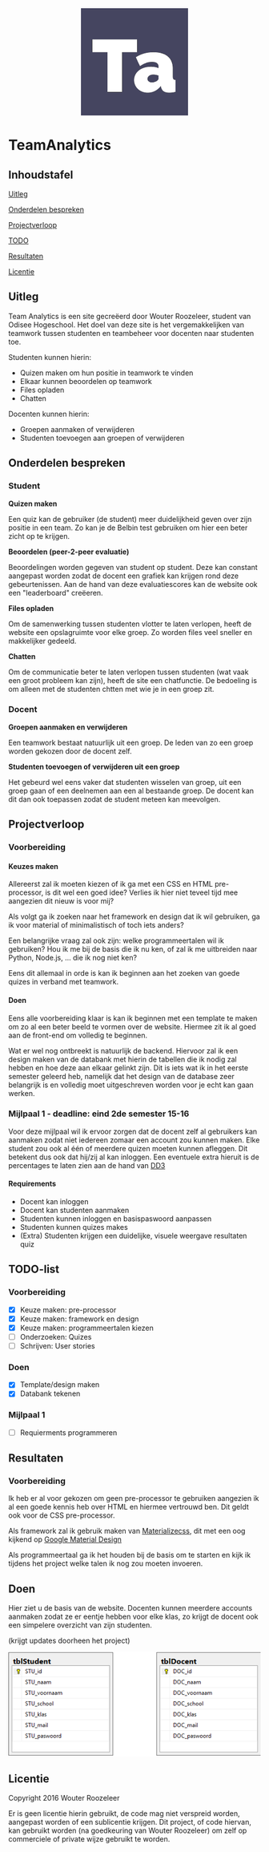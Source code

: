 

<div style="text-align:center"><img src = "logo.png" /></div>

# TeamAnalytics

## Inhoudstafel

[Uitleg](#Uitleg)

[Onderdelen bespreken](#OnderdelenBespreken)

[Projectverloop](#projectverloop)

[TODO](#TODO)

[Resultaten](#Resultaten)

[Licentie](#Licentie)

## <a name="Uitleg"></a>Uitleg

Team Analytics is een site gecreëerd door Wouter Roozeleer, student van Odisee Hogeschool. Het doel van deze site is het vergemakkelijken van teamwork tussen studenten en teambeheer voor docenten naar studenten toe.

Studenten kunnen hierin:
- Quizen maken om hun positie in teamwork te vinden
- Elkaar kunnen beoordelen op teamwork
- Files opladen
- Chatten

Docenten kunnen hierin:
- Groepen aanmaken of verwijderen
- Studenten toevoegen aan groepen of verwijderen

## <a name="OnderdelenBespreken"></a> Onderdelen bespreken

### Student

**Quizen maken**

Een quiz kan de gebruiker (de student) meer duidelijkheid geven over zijn positie in een team. Zo kan je de Belbin test gebruiken om hier een beter zicht op te krijgen.

**Beoordelen (peer-2-peer evaluatie)**

Beoordelingen worden gegeven van student op student. Deze kan constant aangepast worden zodat de docent een grafiek kan krijgen rond deze gebeurtenissen. Aan de hand van deze evaluatiescores kan de website ook een "leaderboard" creëeren.

**Files opladen**

Om de samenwerking tussen studenten vlotter te laten verlopen, heeft de website een opslagruimte voor elke groep. Zo worden files veel sneller en makkelijker gedeeld.

**Chatten**

Om de communicatie beter te laten verlopen tussen studenten (wat vaak een groot probleem kan zijn), heeft de site een chatfunctie. De bedoeling is om alleen met de studenten chtten met wie je in een groep zit.

### Docent

**Groepen aanmaken en verwijderen**

Een teamwork bestaat natuurlijk uit een groep. De leden van zo een groep worden gekozen door de docent zelf.

**Studenten toevoegen of verwijderen uit een groep**

Het gebeurd wel eens vaker dat studenten wisselen van groep, uit een groep gaan of een deelnemen aan een al bestaande groep. De docent kan dit dan ook toepassen zodat de student meteen kan meevolgen.

## <a name="Projectverloop"></a> Projectverloop

### Voorbereiding

#### Keuzes maken

Allereerst zal ik moeten kiezen of ik ga met een CSS en HTML pre-processor, is dit wel een goed idee? Verlies ik hier niet teveel tijd mee aangezien dit nieuw is voor mij?

Als volgt ga ik zoeken naar het framework en design dat ik wil gebruiken, ga ik voor material of minimalistisch of toch iets anders?

Een belangrijke vraag zal ook zijn: welke programmeertalen wil ik gebruiken? Hou ik me bij de basis die ik nu ken, of zal ik me uitbreiden naar Python, Node.js, ... die ik nog niet ken?

Eens dit allemaal in orde is kan ik beginnen aan het zoeken van goede quizes in verband met teamwork.

#### Doen

Eens alle voorbereiding klaar is kan ik beginnen met een template te maken om zo al een beter beeld te vormen over de website. Hiermee zit ik al goed aan de front-end om volledig te beginnen.

Wat er wel nog ontbreekt is natuurlijk de backend. Hiervoor zal ik een design maken van de databank met hierin de tabellen die ik nodig zal hebben en hoe deze aan elkaar gelinkt zijn. Dit is iets wat ik in het eerste semester geleerd heb, namelijk dat het design van de database zeer belangrijk is en volledig moet uitgeschreven worden voor je echt kan gaan werken.

### Mijlpaal 1 - deadline: eind 2de semester 15-16

Voor deze mijlpaal wil ik ervoor zorgen dat de docent zelf al gebruikers kan aanmaken zodat niet iedereen zomaar een account zou kunnen maken. Elke student zou ook al één of meerdere quizen moeten kunnen afleggen. Dit betekent dus ook dat hij/zij al kan inloggen. Een eventuele extra hieruit is de percentages te laten zien aan de hand van [DD3](https://d3js.org)

####  Requirements

- Docent kan inloggen
- Docent kan studenten aanmaken
- Studenten kunnen inloggen en basispaswoord aanpassen
- Studenten kunnen quizes makes
- (Extra) Studenten krijgen een duidelijke, visuele weergave resultaten quiz

## <a name="TODO"></a> TODO-list

### Voorbereiding

* [x] Keuze maken: pre-processor
* [x] Keuze maken: framework en design
* [x] Keuze maken: programmeertalen kiezen
* [ ] Onderzoeken: Quizes
* [ ] Schrijven: User stories

### Doen

* [x] Template/design maken
* [x] Databank tekenen

### Mijlpaal 1

* [ ] Requierments programmeren


## <a name="Resultaten"></a> Resultaten

### Voorbereiding

Ik heb er al voor gekozen om geen pre-processor te gebruiken aangezien ik al een goede kennis heb over HTML en hiermee vertrouwd ben. Dit geldt ook voor de CSS pre-processor.

Als framework zal ik gebruik maken van [Materializecss](http://materializecss.com/), dit met een oog kijkend op  [Google Material Design](https://www.google.com/design/spec/material-design/introduction.html)

Als programmeertaal ga ik het houden bij de basis om te starten en kijk ik tijdens het project welke talen ik nog zou moeten invoeren.

## Doen

Hier ziet u de basis van de website. Docenten kunnen meerdere accounts aanmaken zodat ze er eentje hebben voor elke klas, zo krijgt de docent ook een simpelere overzicht van zijn studenten.

(krijgt updates doorheen het project)

<div style="text-align:center"><img src = "documentatie/DatabaseDesign.png" /></div>

## <a name="Licentie"></a> Licentie

Copyright 2016 Wouter Roozeleer

Er is geen licentie hierin gebruikt, de code mag niet verspreid worden, aangepast worden of een sublicentie krijgen. Dit project, of code hiervan, kan gebruikt worden (na goedkeuring van Wouter Roozeleer) om zelf op commerciele of private wijze gebruikt te worden.
